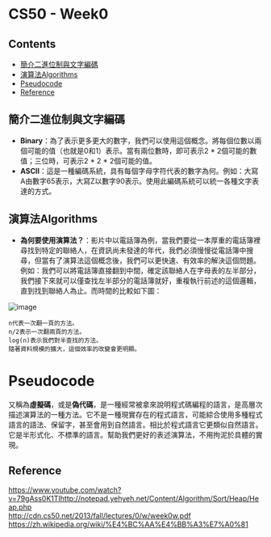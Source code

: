 # CS50 - Week0

## Contents
* [簡介二進位制與文字編碼](#簡介二進位制與文字編碼)
* [演算法Algorithms](#演算法Algorithms)
* [Pseudocode](#Pseudocode)
* [Reference](#Reference)


## 簡介二進位制與文字編碼
* **Binary**：為了表示更多更大的數字，我們可以使用這個概念。將每個位數以兩個可能的值（也就是0和1）表示。當有兩位數時，即可表示2 * 2個可能的數值；三位時，可表示2 * 2 * 2個可能的值。
* **ASCII**：這是一種編碼系統，具有每個字母字符代表的數字為何。例如：大寫A由數字65表示，大寫Z以數字90表示。使用此編碼系統可以統一各種文字表達的方式。


## 演算法Algorithms
* **為何要使用演算法？**：影片中以電話簿為例，當我們要從一本厚重的電話簿裡尋找到特定的聯絡人，在資訊尚未發達的年代，我們必須慢慢從電話簿中搜尋，但當有了演算法這個概念後，我們可以更快速、有效率的解決這個問題。例如：我們可以將電話簿直接翻到中間，確定該聯絡人在字母表的左半部分，我們接下來就可以僅查找左半部分的電話簿就好，重複執行前述的這個邏輯，直到找到聯絡人為止。而時間的比較如下圖：  


![image](http://cdn.cs50.net/2013/fall/lectures/0/w/notes0w/runtimes.png)  

```
n代表一次翻一頁的方法。  
n/2表示一次翻兩頁的方法。  
log(n)表示我們對半查找的方法。   
隨著資料規模的擴大，這個效率的改變會更明顯。
```

# Pseudocode
又稱為**虛擬碼**，或是**偽代碼**，是一種經常被拿來說明程式碼編程的語言，是高層次描述演算法的一種方法。它不是一種現實存在的程式語言，可能綜合使用多種程式語言的語法、保留字，甚至會用到自然語言。相比於程式語言它更類似自然語言。它是半形式化、不標準的語言。幫助我們更好的表述演算法，不用拘泥於具體的實現。


## Reference
https://www.youtube.com/watch?v=79gAss0K1TIhttp://notepad.yehyeh.net/Content/Algorithm/Sort/Heap/Heap.php  
http://cdn.cs50.net/2013/fall/lectures/0/w/week0w.pdf   
https://zh.wikipedia.org/wiki/%E4%BC%AA%E4%BB%A3%E7%A0%81  


